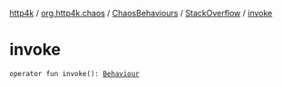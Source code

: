 [http4k](../../../index.md) / [org.http4k.chaos](../../index.md) / [ChaosBehaviours](../index.md) / [StackOverflow](index.md) / [invoke](./invoke.md)

# invoke

`operator fun invoke(): `[`Behaviour`](../../-behaviour.md)